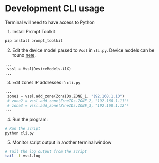 # Development CLI usage

Terminal will need to have access to Python.

1. Install Prompt Toolkit
```bash
pip install prompt_toolkit
```

2. Edit the device model passed to `Vssl` in `cli.py`. Device models can be found [here](https://github.com/vsslctrl/vsslctrl/blob/fdaffdefa35cf4e11f05e8a7792584e597e20a04/vsslctrl/device.py#L61).
```python
...
 vssl = Vssl(DeviceModels.A1X)
...
```

3. Edit zones IP addresses in `cli.py` 
```python
...
 zone1 = vssl.add_zone(ZoneIDs.ZONE_1, "192.168.1.10")
 # zone2 = vssl.add_zone(ZoneIDs.ZONE_2, "192.168.1.11")
 # zone3 = vssl.add_zone(ZoneIDs.ZONE_3, "192.168.1.12")
...
```

4. Run the program:
```bash
# Run the script
python cli.py
```

5. Monitor script output in another terminal window
```bash
# Tail the log output from the script
tail -f vssl.log
```